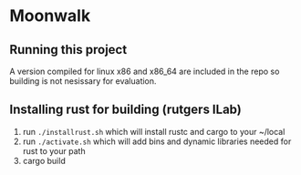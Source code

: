# Moonwalk

## Running this project
A version compiled for linux x86 and x86_64 are included in the repo so
building is not nesissary for evaluation.

## Installing rust for building (rutgers ILab)
1. run `./installrust.sh` which will install rustc and cargo to your ~/local
2. run `./activate.sh` which will add bins and dynamic libraries needed for rust
to your path
3. cargo build
